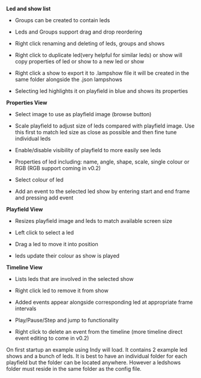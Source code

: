 **Led and show list** 

* Groups can be created to contain leds

* Leds and Groups support drag and drop reordering

* Right click renaming and deleting of leds, groups and shows

* Right click to duplicate led(very helpful for similar leds) or show will copy properties of led or show to a new led or show

* Right click a show to export it to .lampshow file it will be created in the same folder alongside the .json lampshows

* Selecting led highlights it on playfield in blue and shows its properties


**Properties View** 

* Select image to use as playfield image (browse button)

* Scale playfield to adjust size of leds compared with playfield image. Use this first to match led size as close as possible and then fine tune individual leds

* Enable/disable visibility of playfield to more easily see leds

* Properties of led including: name, angle, shape, scale, single colour or RGB (RGB support coming in v0.2)

* Select colour of led

* Add an event to the selected led show by entering start and end frame and pressing add event


**Playfield View** 

* Resizes playfield image and leds to match available screen size

* Left click to select a led

* Drag a led to move it into position

* leds update their colour as show is played


**Timeline View** 

* Lists leds that are involved in the selected show

* Right click led to remove it from show

* Added events appear alongside corresponding led at appropriate frame intervals

* Play/Pause/Step and jump to functionality

* Right click to delete an event from the timeline (more timeline direct event editing to come in v0.2)




On first startup an example using Indy will load. It contains 2 example led shows and a bunch of leds.
It is best to have an individual folder for each playfield but the folder can be located anywhere. However a ledshows folder must reside in the same folder as the config file.
